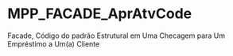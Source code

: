 # MPP_FACADE_AprAtvCode
Facade, Código do padrão Estrutural em Uma Checagem para Um Empréstimo a Um(a) Cliente
